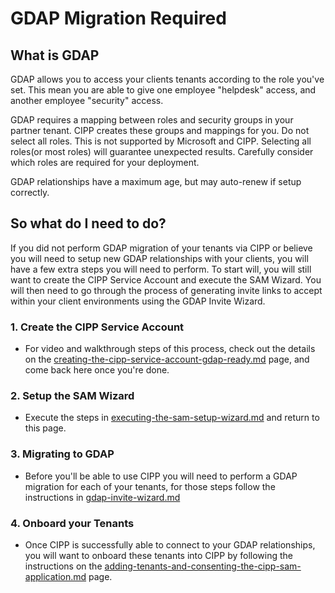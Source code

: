 # GDAP Migration Required

## What is GDAP

GDAP allows you to access your clients tenants according to the role you've set. This mean you are able to give one employee "helpdesk" access, and another employee "security" access.

GDAP requires a mapping between roles and security groups in your partner tenant. CIPP creates these groups and mappings for you. Do not select all roles. This is not supported by Microsoft and CIPP. Selecting all roles(or most roles) will guarantee unexpected results. Carefully consider which roles are required for your deployment.

GDAP relationships have a maximum age, but may auto-renew if setup correctly.

## So what do I need to do?

If you did not perform GDAP migration of your tenants via CIPP or believe you will need to setup new GDAP relationships with your clients, you will have a few extra steps you will need to perform. To start will, you will still want to create the CIPP Service Account and execute the SAM Wizard. You will then need to go through the process of generating invite links to accept within your client environments using the GDAP Invite Wizard.

### 1. Create the CIPP Service Account

* For video and walkthrough steps of this process, check out the details on the [creating-the-cipp-service-account-gdap-ready.md](creating-the-cipp-service-account-gdap-ready.md "mention") page, and come back here once you're done.

### 2. Setup the SAM Wizard

* Execute the steps in [executing-the-sam-setup-wizard.md](executing-the-sam-setup-wizard.md "mention") and return to this page.

### 3. Migrating to GDAP

* Before you'll be able to use CIPP you will need to perform a GDAP migration for each of your tenants, for those steps follow the instructions in [gdap-invite-wizard.md](../gdap/gdap-invite-wizard.md "mention")

### 4. Onboard your Tenants

* Once CIPP is successfully able to connect to your GDAP relationships, you will want to onboard these tenants into CIPP by following the instructions on the [adding-tenants-and-consenting-the-cipp-sam-application.md](adding-tenants-and-consenting-the-cipp-sam-application.md "mention") page.
